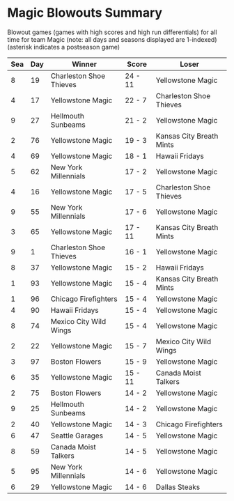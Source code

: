 # Magic Blowouts Summary



Blowout games (games with high scores and high run differentials) for all time for team Magic (note: all days and seasons displayed are 1-indexed) (asterisk indicates a postseason game)


| Sea | Day | Winner | Score | Loser | 
| ------ |------ |------ |------ |------ |
| 8 | 19 | Charleston Shoe Thieves | 24 - 11 | Yellowstone Magic | 
| 4 | 17 | Yellowstone Magic | 22 - 7 | Charleston Shoe Thieves | 
| 9 | 27 | Hellmouth Sunbeams | 21 - 2 | Yellowstone Magic | 
| 2 | 76 | Yellowstone Magic | 19 - 3 | Kansas City Breath Mints | 
| 4 | 69 | Yellowstone Magic | 18 - 1 | Hawaii Fridays | 
| 5 | 62 | New York Millennials | 17 - 2 | Yellowstone Magic | 
| 4 | 16 | Yellowstone Magic | 17 - 5 | Charleston Shoe Thieves | 
| 9 | 55 | New York Millennials | 17 - 6 | Yellowstone Magic | 
| 3 | 65 | Yellowstone Magic | 17 - 11 | Kansas City Breath Mints | 
| 9 | 1 | Charleston Shoe Thieves | 16 - 1 | Yellowstone Magic | 
| 8 | 37 | Yellowstone Magic | 15 - 2 | Hawaii Fridays | 
| 1 | 93 | Yellowstone Magic | 15 - 4 | Kansas City Breath Mints | 
| 1 | 96 | Chicago Firefighters | 15 - 4 | Yellowstone Magic | 
| 4 | 90 | Hawaii Fridays | 15 - 4 | Yellowstone Magic | 
| 8 | 74 | Mexico City Wild Wings | 15 - 4 | Yellowstone Magic | 
| 2 | 22 | Yellowstone Magic | 15 - 7 | Mexico City Wild Wings | 
| 3 | 97 | Boston Flowers | 15 - 9 | Yellowstone Magic | 
| 6 | 35 | Yellowstone Magic | 15 - 11 | Canada Moist Talkers | 
| 2 | 75 | Boston Flowers | 14 - 2 | Yellowstone Magic | 
| 9 | 25 | Hellmouth Sunbeams | 14 - 2 | Yellowstone Magic | 
| 2 | 40 | Yellowstone Magic | 14 - 3 | Chicago Firefighters | 
| 6 | 47 | Seattle Garages | 14 - 5 | Yellowstone Magic | 
| 8 | 59 | Canada Moist Talkers | 14 - 5 | Yellowstone Magic | 
| 5 | 95 | New York Millennials | 14 - 6 | Yellowstone Magic | 
| 6 | 29 | Yellowstone Magic | 14 - 6 | Dallas Steaks | 


